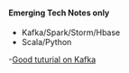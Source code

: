 
#### Emerging Tech Notes only

- Kafka/Spark/Storm/Hbase
- Scala/Python

-[Good tuturial on Kafka](http://sookocheff.com/post/kafka/kafka-in-a-nutshell/)

